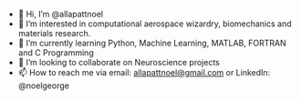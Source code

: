 - 👋 Hi, I’m @allapattnoel
- 👀 I’m interested in computational aerospace wizardry, biomechanics and materials research. 
- 🌱 I’m currently learning Python, Machine Learning, MATLAB, FORTRAN and C Programming
- 💞️ I’m looking to collaborate on Neuroscience projects
- 📫 How to reach me via email: allapattnoel@gmail.com or LinkedIn: @noelgeorge

<!---
allapattnoel/allapattnoel is a ✨ special ✨ repository because its `README.md` (this file) appears on your GitHub profile.
You can click the Preview link to take a look at your changes.
--->
